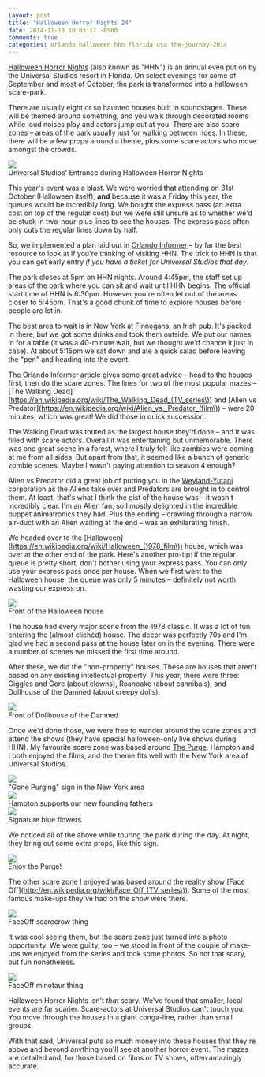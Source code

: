 ```yaml
---
layout: post
title: "Halloween Horror Nights 24"
date: 2014-11-18 10:03:17 -0500
comments: true
categories: orlando halloween hhn florida usa the-journey-2014
---
```


[Halloween Horror Nights](https://en.wikipedia.org/wiki/Halloween_Horror_Nights) (also known as "HHN") is an annual even put on by the Universal Studios resort in Florida. On select evenings for some of September and most of October, the park is transformed into a halloween scare-park.

There are usually eight or so haunted houses built in soundstages. These will be themed around something, and you walk through decorated rooms while loud noises play and actors jump out at you. There are also scare zones – areas of the park usually just for walking between rides. In these, there will be a few props around a theme, plus some scare actors who move amongst the crowds.

<div class="img">
  <a href="{{ root_url }}/images/the-journey/orlando/hhn24/entrance.jpg">
    <img src="/images/the-journey/orlando/hhn24/entrance.jpg">
  </a>
  <div class="alt">Universal Studios' Entrance during Halloween Horror Nights</div>
</div>

This year's event was a blast. We were worried that attending on 31st October (Halloween itself), **and** because it was a Friday this year, the queues would be incredibly long. We bought the express pass (an extra cost on top of the regular cost) but we were still unsure as to whether we'd be stuck in two-hour-plus lines to see the houses. The express pass often only cuts the regular lines down by half.

So, we implemented a plan laid out in [Orlando Informer](http://www.orlandoinformer.com/universal/halloween-horror-nights-2014/) – by far the best resource to look at if you're thinking of visiting HHN. The trick to HHN is that you can get early entry *if you have a ticket for Universal Studios that day*.

The park closes at 5pm on HHN nights. Around 4:45pm, the staff set up areas of the park where you can sit and wait until HHN begins. The official start time of HHN is 6:30pm. However you're often let out of the areas closer to 5:45pm. That's a good chunk of time to explore houses before people are let in.

The best area to wait is in New York at Finnegans, an Irish pub. It's packed in there, but we got some drinks and took them outside. We put our names in for a table (it was a 40-minute wait, but we thought we'd chance it just in case). At about 5:15pm we sat down and ate a quick salad before leaving the "pen" and heading into the event.

The Orlando Informer article gives some great advice – head to the houses first, then do the scare zones. The lines for two of the most popular mazes – [The Walking Dead](https://en.wikipedia.org/wiki/The_Walking_Dead_(TV_series\)) and [Alien vs Predator](https://en.wikipedia.org/wiki/Alien_vs._Predator_(film\)) – were 20 minutes, which was great! We did those in quick succession.

The Walking Dead was touted as the largest house they'd done – and it was filled with scare actors. Overall it was entertaining but unmemorable. There was one great scene in a forest, where I truly felt like zombies were coming at me from all sides. But apart from that, it seemed like a bunch of generic zombie scenes. Maybe I wasn't paying attention to season 4 enough?

Alien vs Predator did a great job of putting you in the [Weyland-Yutani](http://avp.wikia.com/wiki/Weyland-Yutani) corporation as the Aliens take over and Predators are brought in to control them. At least, that's what I think the gist of the house was – it wasn't incredibly clear. I'm an Alien fan, so I mostly delighted in the incredible puppet animatronics they had. Plus the ending – crawling through a narrow air-duct with an Alien waiting at the end – was an exhilarating finish.

We headed over to the [Halloween](https://en.wikipedia.org/wiki/Halloween_(1978_film\)) house, which was over at the other end of the park. Here's another pro-tip: if the regular queue is pretty short, don't bother using your express pass. You can only use your express pass once per house. When we first went to the Halloween house, the queue was only 5 minutes – definitely not worth wasting our express on.

<div class="img">
  <a href="{{ root_url }}/images/the-journey/orlando/hhn24/halloween.jpg">
    <img src="/images/the-journey/orlando/hhn24/halloween.jpg">
  </a>
  <div class="alt">Front of the Halloween house</div>
</div>

The house had every major scene from the 1978 classic. It was a lot of fun entering the (almost clichéd) house. The decor was perfectly 70s and I'm glad we had a second pass at the house later on in the evening. There were a number of scenes we missed the first time around.

After these, we did the "non-property" houses. These are houses that aren't based on any existing intellectual property. This year, there were three: Giggles and Gore (about clowns), Roanoake (about cannibals), and Dollhouse of the Damned (about creepy dolls).

<div class="img">
  <a href="{{ root_url }}/images/the-journey/orlando/hhn24/dollhouse.jpg">
    <img src="/images/the-journey/orlando/hhn24/dollhouse.jpg">
  </a>
  <div class="alt">Front of Dollhouse of the Damned</div>
</div>

Once we'd done those, we were free to wander around the scare zones and attend the shows (they have special halloween-only live shows during HHN). My favourite scare zone was based around [The Purge](http://en.wikipedia.org/wiki/The_Purge). Hampton and I both enjoyed the films, and the theme fits well with the New York area of Universal Studios.

<div class="img">
  <a href="{{ root_url }}/images/the-journey/orlando/hhn24/gone-purging.jpg">
    <img src="/images/the-journey/orlando/hhn24/gone-purging.jpg">
  </a>
  <div class="alt">"Gone Purging" sign in the New York area</div>
</div>

<div class="img">
  <a href="{{ root_url }}/images/the-journey/orlando/hhn24/purge-bus.jpg">
    <img src="/images/the-journey/orlando/hhn24/purge-bus.jpg">
  </a>
  <div class="alt">Hampton supports our new founding fathers</div>
</div>

<div class="img">
  <a href="{{ root_url }}/images/the-journey/orlando/hhn24/flowers.jpg">
    <img src="/images/the-journey/orlando/hhn24/flowers.jpg">
  </a>
  <div class="alt">Signature blue flowers</div>
</div>

We noticed all of the above while touring the park during the day. At night, they bring out some extra props, like this sign.

<div class="img">
  <a href="{{ root_url }}/images/the-journey/orlando/hhn24/purge-sign.jpg">
    <img src="/images/the-journey/orlando/hhn24/purge-sign.jpg">
  </a>
  <div class="alt">Enjoy the Purge!</div>
</div>

The other scare zone I enjoyed was based around the reality show [Face Off](http://en.wikipedia.org/wiki/Face_Off_(TV_series\)). Some of the most famous make-ups they've had on the show were there.

<div class="img">
  <a href="{{ root_url }}/images/the-journey/orlando/hhn24/face-off-1.jpg">
    <img src="/images/the-journey/orlando/hhn24/face-off-1.jpg">
  </a>
  <div class="alt">FaceOff scarecrow thing</div>
</div>

It was cool seeing them, but the scare zone just turned into a photo opportunity. We were guilty, too – we stood in front of the couple of make-ups we enjoyed from the series and took some photos. So not that scary, but fun nonetheless.

<div class="img">
  <a href="{{ root_url }}/images/the-journey/orlando/hhn24/face-off-2.jpg">
    <img src="/images/the-journey/orlando/hhn24/face-off-2.jpg">
  </a>
  <div class="alt">FaceOff minotaur thing</div>
</div>

Halloween Horror Nights isn't *that* scary. We've found that smaller, local events are far scarier. Scare-actors at Universal Studios can't touch you. You move through the houses in a giant conga-line, rather than small groups.

With that said, Universal puts so much money into these houses that they're above and beyond anything you'll see at another horror event. The mazes are detailed and, for those based on films or TV shows, often amazingly accurate.
